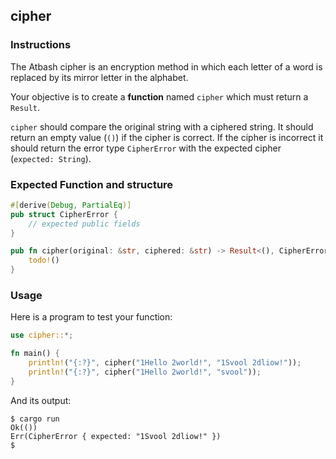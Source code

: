## cipher

### Instructions

The Atbash cipher is an encryption method in which each letter of a word is replaced by its mirror letter in the alphabet.

Your objective is to create a **function** named `cipher` which must return a `Result`.

`cipher` should compare the original string with a ciphered string. It should return an empty value (`()`) if the cipher is correct. If the cipher is incorrect it should return the error type `CipherError` with the expected cipher (`expected: String`).

### Expected Function and structure

```rust
#[derive(Debug, PartialEq)]
pub struct CipherError {
    // expected public fields
}

pub fn cipher(original: &str, ciphered: &str) -> Result<(), CipherError> {
    todo!()
}
```

### Usage

Here is a program to test your function:

```rust
use cipher::*;

fn main() {
    println!("{:?}", cipher("1Hello 2world!", "1Svool 2dliow!"));
    println!("{:?}", cipher("1Hello 2world!", "svool"));
}
```

And its output:

```console
$ cargo run
Ok(())
Err(CipherError { expected: "1Svool 2dliow!" })
$
```
